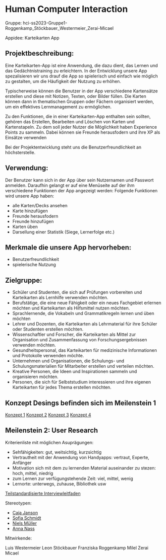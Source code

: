 
# Human Computer Interaction 
Gruppe: hci-ss2023-Gruppe1-Roggenkamp_Stöckbauer_Westermeier_Zerai-Micael

Appidee: Karteikarten App

## Projektbeschreibung: 

Eine Karteikarten-App ist eine Anwendung, die dazu dient, das Lernen und das Gedächtnistraining zu erleichtern. In der Entwicklung unsere App spezalisieren wir uns drauf die App so spielerisch und einfach wie möglich zu gestalten, um die Häufigkeit der Nutzung zu erhöhen.

Typischerweise können die Benutzer in der App verschiedene Kartensätze erstellen und diese mit Notizen, Texten, oder Bilder füllen. Die Karten können dann in thematischen Gruppen oder Fächern organisiert werden, um ein effektives Lernmanagement zu ermöglichen.

Zu den Funktionen, die in einer Karteikarten-App enthalten sein sollten, gehören das Erstellen, Bearbeiten und Löschen von Karten und Kartenstapeln. Zu dem soll jeder Nutzer die Möglichkeit haben Experience Points zu sammeln. Dabei können sie Freunde herausfodern und ihre XP als Einsätze verwenden

Bei der Projektentwicklung steht uns die Benutzerfreundlichkeit an höchsterstelle.

## Verwendung: 

Der Benutzer kann sich in der App über sein Nutzernamen und Passwort anmelden. 
Daraufhin gelangt er auf eine Menüseite auf der ihm verschiedene Funktionen der App angezeigt werden: 
Folgende Funktionen wird unsere App haben: 
- alle Karten/Decks ansehen
- Karte hinzufügen
- Freunde herausfodern 
- Freunde hinzufügen
- Karten üben
- Darsellung einer Statistik (Siege, Lernerfolge etc.)


## Merkmale die unsere App hervorheben: 

- Benutzerfreundlichkeit
- spielerische Nutzung


## Zielgruppe: 
- Schüler und Studenten, die sich auf Prüfungen vorbereiten und Karteikarten als Lernhilfe verwenden möchten.
- Berufstätige, die eine neue Fähigkeit oder ein neues Fachgebiet erlernen möchten und Karteikarten als Hilfsmittel nutzen möchten.
- Sprachlernende, die Vokabeln und Grammatikregeln lernen und üben möchten
- Lehrer und Dozenten, die Karteikarten als Lehrmaterial für ihre Schüler oder Studenten erstellen möchten.
- Wissenschaftler und Forscher, die Karteikarten als Mittel zur Organisation und Zusammenfassung von Forschungsergebnissen verwenden 	  möchten.
- Gesundheitspersonal, das Karteikarten für medizinische Informationen und Protokolle verwenden möchte.
- Unternehmen und Organisationen, die Schulungs- und Schulungsmaterialien für Mitarbeiter erstellen und verteilen möchten.
- Kreative Personen, die Ideen und Inspirationen sammeln und organisieren möchten.
- Personen, die sich für Selbststudium interessieren und ihre eigenen Karteikarten für jedes Thema erstellen möchten.


## Konzept Desings befinden sich im Meilenstein 1
[Konzept 1](https://code.fbi.h-da.de/hci_ss2023_parent/hci-ss2023/hci-ss2023-Gruppe1-Roggenkamp_Stockbauer_Westermeier_Zerai-Micael/-/blob/8d35b78034d0eacee0502e79c9e4c08384225a05/Meilenstein%20%231/2023-04-27-DesignLeon.pdf)
[Konzept 2](https://code.fbi.h-da.de/hci_ss2023_parent/hci-ss2023/hci-ss2023-Gruppe1-Roggenkamp_Stockbauer_Westermeier_Zerai-Micael/-/blob/main/Meilenstein%20/AnkiMingle.pdf)
[Konzept 3](https://code.fbi.h-da.de/-/ide/project/hci_ss2023_parent/hci-ss2023/hci-ss2023-Gruppe1-Roggenkamp_Stockbauer_Westermeier_Zerai-Micael/tree/main/-/Meilenstein%20%231/DesignLuis.pdf/)
[Konzept 4](/uploads/1eb6a192da6ce6922e3022ea87faaa5c/SkizzeApp.pdf)

## Meilenstein 2: User Research 

Kriterienliste mit möglichen Asuprägungen:
- Sehfähigkeiten: gut, weitsichtig, kurzsichtig
- Vertrautheit mit der Anwendung von Handyapps: vertraut, Experte, Anfänger
- Motivation sich mit dem zu lernenden Material auseinander zu stezen: hoch, mittel, niedrig
- zum Lernen zur verfügungstehende Zeit: viel, mittel, wenig
- Lernorte: unterwegs, zuhause, Bibliothek usw

[Teilstandardisierte Interviewleitfaden](https://code.fbi.h-da.de/hci_ss2023_parent/hci-ss2023/hci-ss2023-Gruppe1-Roggenkamp_Stockbauer_Westermeier_Zerai-Micael/-/blob/main/Meilenstein/Interviewleitfaden.pdf) 

Stereotypen: 
- [Caja Janson](https://code.fbi.h-da.de/hci_ss2023_parent/hci-ss2023/hci-ss2023-Gruppe1-Roggenkamp_Stockbauer_Westermeier_Zerai-Micael/-/blob/7cf8b9f065b4378601eb4b04da2a1caa359c4e3f/Meilenstein%20%232/CajaJenson.pdf)
- [Sofia Schmidt](https://code.fbi.h-da.de/hci_ss2023_parent/hci-ss2023/hci-ss2023-Gruppe1-Roggenkamp_Stockbauer_Westermeier_Zerai-Micael/-/blob/7cf8b9f065b4378601eb4b04da2a1caa359c4e3f/Meilenstein%20%232/SofiaEndVersion.pdf)
- [Niels Müller](https://code.fbi.h-da.de/hci_ss2023_parent/hci-ss2023/hci-ss2023-Gruppe1-Roggenkamp_Stockbauer_Westermeier_Zerai-Micael/-/blob/main/Meilenstein%20%232/Meilenstein2_Luis_Westermeier.pdf)
- [Anna Nass](https://code.fbi.h-da.de/hci_ss2023_parent/hci-ss2023/hci-ss2023-Gruppe1-Roggenkamp_Stockbauer_Westermeier_Zerai-Micael/-/blob/7cf8b9f065b4378601eb4b04da2a1caa359c4e3f/Meilenstein%20%232/2023-05-14-AnnaNass.pdf)



Mitwirkende: 

Luis Westermeier
Leon Stöckbauer
Franziska Roggenkamp
Milel Zerai Micael 
